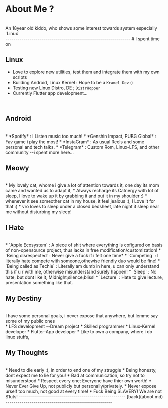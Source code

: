 # About Me ?
<br>
An 18year old kiddo, who shows some interest towards system especially `Linux`
<br>
--------------------------------------------------------------
# I spent time on
<br>

## Linux

* Love to explore new utilities, test them and integrate them with my own scripts
* Building Android, Linux Kernel : Hope to be a `Kramel Dev` :)
* Testing new Linux Distro, DE ; `DistrHopper`
* Currently Flutter app development...

<br>

## Android
<br>
* *Spotify* : I Listen music too much! <MnM Fan!>
* *Genshin Impact, PUBG Global* : Fav game i play the most!
* *InstaGram* : As usual Reels and some personal and tech talks.
* *Telegram* : Custom Rom, Linux-LFS, and other community --i spent more here...

<br>

## Meowy
<br>
* My lovely cat, whome i give a lot of attention towards it, one day its mom came and wanted us to adapt it, 
* Always recharge its Catnergy with lot of sleep, I love to wake up it by grabbing it and put it in  my shoulder :)
* whenever it see someother cat in my house, it feel jealous :), I Love It for that :)
* vro loves to sleep under a closed bedsheet, late night it sleep near me without disturbing my sleep!

<br>

## I Hate
<br>
* `Apple Ecosystem` : A piece of shit where everything is cofigured on basis of non-opensource project,
thus lacks in free modification/customization!
* `Being disrespected` : Never give a fuck if i felt one time*
* `Competing` : I literally hate compete with someone,othewise friendly duo would be fine!
* `Being called as Techie` : Literally am dumb in here, u can only understand this if u r with me, otherwise misunderstand surely happen!
* `Sleep` : No hate, but dont like it, Midnight;silence;bliss!
* `Lecture` : Hate to give lecture, presentation something like that.

<br>

## My Destiny
<br>
 I have some personal goals, i never expose that anywhere, but lemme say some of my public ones
<br>
* LFS development --Dream project
* Skilled programmer
* Linux-Kernel developer
* Flutter-App developer
* Like to own a company, where i do linux stuffs,

<br>

## My Thoughts
<br>
* Need to die early :), in order to end one of my struggle
* Being honesty, dont expect me to lie for you!
* Bad at communication, so try not to misunderstood
* Respect every one; Everyone have thier own worth!
* Never Ever Give Up, not publicly but personally/privately.
* Never expose urself too much, not good at every time!
* Fuck Being SLAVERY! We are not S1uts!
-----------------------------------------------------
[back](aboot.md)
-----------------------------------------------------
